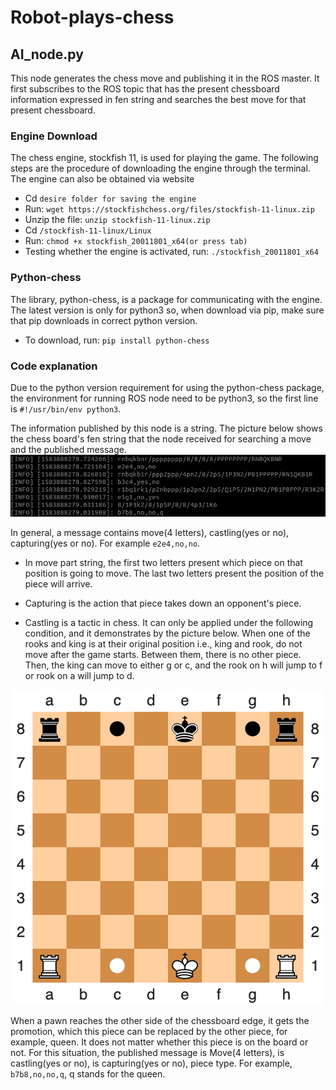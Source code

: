 # Robot-plays-chess

## AI_node.py
This node generates the chess move and publishing it in the ROS master. It first subscribes to the ROS topic that has the present chessboard information expressed in fen string and searches the best move for that present chessboard.

### Engine Download 

The chess engine, stockfish 11, is used for playing the game. The following steps are the procedure of downloading the engine through the terminal. The engine can also be obtained via website

* Cd ```desire folder for saving the engine```
* Run: ```wget https://stockfishchess.org/files/stockfish-11-linux.zip```
* Unzip the file: ```unzip stockfish-11-linux.zip```
* Cd ```/stockfish-11-linux/Linux```
* Run: ```chmod +x stockfish_20011801_x64(or press tab)```
* Testing whether the engine is activated, run: ```./stockfish_20011801_x64```

### Python-chess

The library, python-chess, is a package for communicating with the engine. The latest version is only for python3 so, when download via pip, make sure that pip downloads in correct python version.

* To download, run: ```pip install python-chess```

### Code explanation

Due to the python version requirement for using the python-chess package, the environment for running ROS node need to be python3, so the first line is ```#!/usr/bin/env python3```.
  
The information published by this node is a string. The picture below shows the chess board's fen string that the node received for searching a move and the published message.
![](image/AI_node_publish_info.png)

In general, a message contains move(4 letters), castling(yes or no), capturing(yes or no). For example ```e2e4,no,no```.

* In move part string, the first two letters present which piece on that position is going to move. The last two letters present the position of the piece will arrive.

* Capturing is the action that piece takes down an opponent's piece.

* Castling is a tactic in chess. It can only be applied under the following condition, and it demonstrates by the picture below. When one of the rooks and king is at their original position i.e., king and rook, do not move after the game starts. Between them, there is no other piece. Then, the king can move to either g or c, and the rook on h will jump to f or rook on a will jump to d.

![](image/Castling.png)
 
When a pawn reaches the other side of the chessboard edge, it gets the promotion, which this piece can be replaced by the other piece, for example, queen. It does not matter whether this piece is on the board or not. For this situation, the published message is Move(4 letters), is castling(yes or no), is capturing(yes or no), piece type. For example, ```b7b8,no,no,q```, q stands for the queen.
